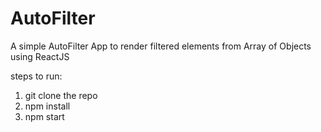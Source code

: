 # AutoFilter
A simple AutoFilter App to render filtered elements from Array of Objects using ReactJS


steps to run:

1. git clone the repo
2. npm install
3. npm start
